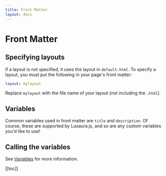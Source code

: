 ```yaml
---
title: Front Matter
layout: docs
---
```


# Front Matter

## Specifying layouts

If a layout is not specified, it uses the layout in `default.html`. To specify a layout, you must put the following in your page's front matter:
````yaml
layout: mylayout
````
Replace `mylayout` with the file name of your layout (not including the `.html`).

## Variables

Common variables used in front matter are `title` and `description`. Of course, these are supported by Luxaura.js, and so are any custom variables you'd like to use!

## Calling the variables

See [Variables](/docs/variables) for more information.

[[toc]]
